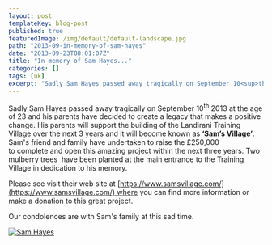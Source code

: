 ```yaml
---
layout: post
templateKey: blog-post
published: true
featuredImage: /img/default/default-landscape.jpg
path: "2013-09-in-memory-of-sam-hayes"
date: "2013-09-23T08:01:07Z"
title: "In memory of Sam Hayes..."
categories: []
tags: [uk]
excerpt: "Sadly Sam Hayes passed away tragically on September 10<sup>th</sup> 2013 at the age of 23 and his p..."
---
```


Sadly Sam Hayes passed away tragically on September 10<sup>th</sup> 2013 at the age of 23 and his parents have decided to create a legacy that makes a positive change. His parents will support the building of the Landirani Training Village over the next 3 years and it will become known as **‘Sam’s Village’**.  Sam's friend and family have undertaken to raise the £250,000 to complete and open this amazing project within the next three years. Two mulberry trees  have been planted at the main entrance to the Training Village in dedication to his memory.

Please see visit their web site at [https://www.samsvillage.com/](https://www.samsvillage.com/) where you can find more information or make a donation to this great project.

Our condolences are with Sam's family at this sad time.

[![Sam Hayes](https://f000.backblazeb2.com/file/avm-wp-uploads/2013/09/Sam-Hayes-300x225.jpg)](https://f000.backblazeb2.com/file/avm-wp-uploads/2013/09/Sam-Hayes.jpg)
